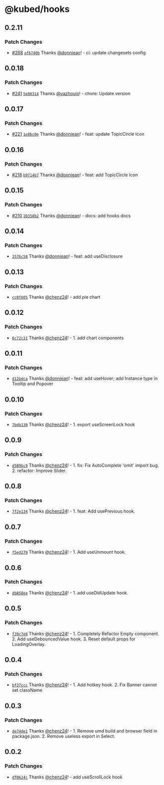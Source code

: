 # @kubed/hooks

## 0.2.11

### Patch Changes

- [#268](https://github.com/kubesphere/kube-design/pull/268) [`af6740b`](https://github.com/kubesphere/kube-design/commit/af6740b831e364cc680d6a42088fdf6e6d1750e8) Thanks [@donniean](https://github.com/donniean)! - ci: update changesets config

## 0.0.18

### Patch Changes

- [#241](https://github.com/kubesphere/kube-design/pull/241) [`5e80314`](https://github.com/kubesphere/kube-design/commit/5e80314a3681d64d5797f6ffe10019964a10d166) Thanks [@yazhouio](https://github.com/yazhouio)! - chore: Update version

## 0.0.17

### Patch Changes

- [#221](https://github.com/kubesphere/kube-design/pull/221) [`1e8bc0e`](https://github.com/kubesphere/kube-design/commit/1e8bc0ec1482d3a2aeca4040f32bf0f10008ae0b) Thanks [@donniean](https://github.com/donniean)! - feat: update TopicCircle icon

## 0.0.16

### Patch Changes

- [#218](https://github.com/kubesphere/kube-design/pull/218) [`b9714b7`](https://github.com/kubesphere/kube-design/commit/b9714b7cc77c3899f1f63c94f3a62d75739fc324) Thanks [@donniean](https://github.com/donniean)! - feat: add TopicCircle icon

## 0.0.15

### Patch Changes

- [#210](https://github.com/kubesphere/kube-design/pull/210) [`20358b2`](https://github.com/kubesphere/kube-design/commit/20358b232e3c6515fc7d847da10862f20eaaee7f) Thanks [@donniean](https://github.com/donniean)! - docs: add hooks docs

## 0.0.14

### Patch Changes

- [`1576c58`](https://github.com/kubesphere/kube-design/commit/1576c58579736e11a02c47494ac4785f12ffec4b) Thanks [@donniean](https://github.com/donniean)! - feat: add useDisclosure

## 0.0.13

### Patch Changes

- [`cc0f605`](https://github.com/kubesphere/kube-design/commit/cc0f6050d1755b883b9649897e80922c90ff108e) Thanks [@chenz24](https://github.com/chenz24)! - add pie chart

## 0.0.12

### Patch Changes

- [`6c72c31`](https://github.com/kubesphere/kube-design/commit/6c72c31c60ea33241528031c5e5de807c402dcdf) Thanks [@chenz24](https://github.com/chenz24)! - 1. add chart components

## 0.0.11

### Patch Changes

- [`d12bdca`](https://github.com/kubesphere/kube-design/commit/d12bdcade70d7b8bac20731e4cf1f3a58c183763) Thanks [@donniean](https://github.com/donniean)! - feat: add useHover; add Instance type in Tooltip and Popover

## 0.0.10

### Patch Changes

- [`7bdb130`](https://github.com/kubesphere/kube-design/commit/7bdb130dcbbe3f65870b564f811556462fd727d4) Thanks [@chenz24](https://github.com/chenz24)! - 1. export useScreenLock hook

## 0.0.9

### Patch Changes

- [`d589bc9`](https://github.com/kubesphere/kube-design/commit/d589bc9b5a8d42390fc1a2f494ccb4b5bda34bd9) Thanks [@chenz24](https://github.com/chenz24)! - 1. fix: Fix AutoComplete 'omit' import bug. 2. refactor: Improve Slider.

## 0.0.8

### Patch Changes

- [`7f2e134`](https://github.com/kubesphere/kube-design/commit/7f2e134aaff15b0552889f02ca0ae929848877d4) Thanks [@chenz24](https://github.com/chenz24)! - 1. feat: Add usePrevious hook.

## 0.0.7

### Patch Changes

- [`f5ed279`](https://github.com/kubesphere/kube-design/commit/f5ed279be5140890fd91e762c02593988576ca46) Thanks [@chenz24](https://github.com/chenz24)! - 1. Add useUnmount hook.

## 0.0.6

### Patch Changes

- [`db858ee`](https://github.com/kubesphere/kube-design/commit/db858ee70bc841176d9dd8cf3d52ce6a3927fc2c) Thanks [@chenz24](https://github.com/chenz24)! - 1. add useDidUpdate hook.

## 0.0.5

### Patch Changes

- [`f39c7e8`](https://github.com/kubesphere/kube-design/commit/f39c7e8d9550ddd329dc057bf6a737835b738d33) Thanks [@chenz24](https://github.com/chenz24)! - 1. Completely Refactor Empty component. 2. Add useDebouncedValue hook. 3. Reset default props for LoadingOverlay.

## 0.0.4

### Patch Changes

- [`bf37ccc`](https://github.com/kubesphere/kube-design/commit/bf37cccbf64598b67b6e599b61c9d4ed33ec8504) Thanks [@chenz24](https://github.com/chenz24)! - 1. Add hotkey hook. 2. Fix Banner cannot set className

## 0.0.3

### Patch Changes

- [`de74de1`](https://github.com/kubesphere/kube-design/commit/de74de1786e2dcef25f7fea435d24dc146527b78) Thanks [@chenz24](https://github.com/chenz24)! - 1. Remove umd build and browser field in package.json. 2. Remove useless export in Select.

## 0.0.2

### Patch Changes

- [`df0624c`](https://github.com/kubesphere/kube-design/commit/df0624c146781210b3eb8849bdb7ceea65c064e5) Thanks [@chenz24](https://github.com/chenz24)! - add useScrollLock hook
